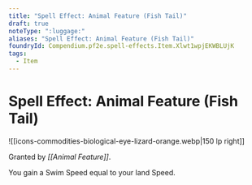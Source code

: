 ```yaml
---
title: "Spell Effect: Animal Feature (Fish Tail)"
draft: true
noteType: ":luggage:"
aliases: "Spell Effect: Animal Feature (Fish Tail)"
foundryId: Compendium.pf2e.spell-effects.Item.Xlwt1wpjEKWBLUjK
tags:
  - Item
---
```


# Spell Effect: Animal Feature (Fish Tail)
![[icons-commodities-biological-eye-lizard-orange.webp|150 lp right]]

Granted by _[[Animal Feature]]_.

You gain a Swim Speed equal to your land Speed.
